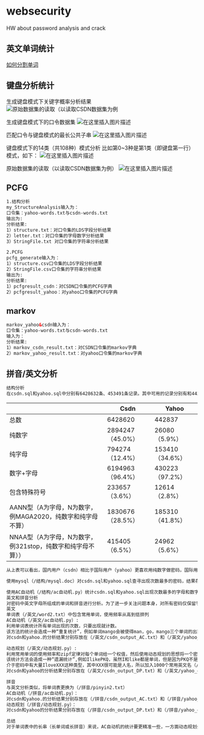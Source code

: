 # websecurity
HW about password analysis and crack

## 英文单词统计

[如何分割单词](https://stackoverflow.com/questions/8870261/how-to-split-text-without-spaces-into-list-of-words)

## 键盘分析统计

生成键盘模式下关键字概率分析结果
![原始数据集的读取（以读取CSDN数据集为例](https://img-blog.csdnimg.cn/20201113104940620.png?x-oss-process=image/watermark,type_ZmFuZ3poZW5naGVpdGk,shadow_10,text_aHR0cHM6Ly9ibG9nLmNzZG4ubmV0L211c2tldGVlcl9taWxr,size_16,color_FFFFFF,t_70#pic_center)

生成键盘模式下的口令数据集
![在这里插入图片描述](https://img-blog.csdnimg.cn/2020111310494027.png?x-oss-process=image/watermark,type_ZmFuZ3poZW5naGVpdGk,shadow_10,text_aHR0cHM6Ly9ibG9nLmNzZG4ubmV0L211c2tldGVlcl9taWxr,size_16,color_FFFFFF,t_70#pic_center)

匹配口令与键盘模式的最长公共子串
![在这里插入图片描述](https://img-blog.csdnimg.cn/202011131049404.png?x-oss-process=image/watermark,type_ZmFuZ3poZW5naGVpdGk,shadow_10,text_aHR0cHM6Ly9ibG9nLmNzZG4ubmV0L211c2tldGVlcl9taWxr,size_16,color_FFFFFF,t_70#pic_center)

键盘模式下的14类（共108种）模式分析
比如第0~3种是第1类（即键盘第一行）模式，如下：
![在这里插入图片描述](https://img-blog.csdnimg.cn/20201113104938595.png#pic_center)

原始数据集的读取（以读取CSDN数据集为例）
![在这里插入图片描述](https://img-blog.csdnimg.cn/20201113104938274.png?x-oss-process=image/watermark,type_ZmFuZ3poZW5naGVpdGk,shadow_10,text_aHR0cHM6Ly9ibG9nLmNzZG4ubmV0L211c2tldGVlcl9taWxr,size_16,color_FFFFFF,t_70#pic_center)


## PCFG
```html
1.结构分析
my_StructureAnalysis输入为：
口令集：yahoo-words.txt与csdn-words.txt
输出为:
分析结果:
1）structure.txt：对口令集的LDS字段分析结果
2）letter.txt：对口令集的字母数字分析结果
3）StringFile.txt 对口令集的字符串分析结果

2.PCFG
pcfg_generate输入为：
1）structure.csv口令集的LDS字段分析结果
2）StringFile.csv口令集的字符串分析结果
输出为:
分析结果:
1）pcfgresult_csdn：对CSDN口令集的PCFG字典
2）pcfgresult_yahoo：对yahoo口令集的PCFG字典
```

## markov
```html
markov_yahoo&csdn输入为：
口令集：yahoo-words.txt与csdn-words.txt
输入为：
分析结果:
1）markov_csdn_result.txt：对CSDN口令集的markov字典
2）markov_yahoo_result.txt：对yahoo口令集的markov字典
```

## 拼音/英文分析
```html
结构分析
在csdn.sql和yahoo.sql中分别有6428632条、453491条记录。其中可用的记录分别有和442837条 使用python（/结构/structure.py）得到下表
```
|	 |Csdn	 |Yahoo |
|--|--|--|
|总数	|6428620 |	442837|
|纯数字	|2894247（45.0%）|	26080（5.9%）|
|纯字母	|794274 （12.4%）|	153410 （34.6%）|
|数字+字母	|6194963 （96.4%）|	430223 （97.2%）|
|包含特殊符号|	233657 （3.6%）|	12614 （2.8%）|
|AANN型（A为字母，N为数字，例MAGA2020，纯数字和纯字母不算）	|1830676 （28.5%）|	185310（41.8%）|
|NNAA型（A为字母，N为数字，例321stop，纯数字和纯字母不算））	|415405（6.5%）	|24962（5.6%）|
```html
从上表可以看出，国内用户（csdn）相比于国际用户（yahoo）更喜欢用纯数字做密码，国际用户（yahoo）比国内用户（csdn）更喜欢用字母做密码。且绝大部分的用户都不会使用特殊字符作为密码。

使用mysql（/结构/mysql.doc）对csdn.sql和yahoo.sql查寻出现次数最多的密码，结果存在/结构（csdn_max.txt,yahoo_max.txt）

使用AC自动机（/结构/ac自动机.py）统计csdn.sql和yahoo.sql出现次数最多的字母和数字，结果存在/结构，其中字母（csdn_alpha.txt,yahoo_alpha.txt），数字（csdn_number.txt,yahoo_number.txt）
英文和拼音分析
对密码中英文字母所组成的单词和拼音进行分析。为了进一步关注问题本身，对所有密码仅保留字母部分（使用python中"".join(filter(str.isalpha,s))命令），除去不包含任何字母的密码，在csdn.sql和yahoo.sql中分别还有3303221，413309条记录，并分别使用AC自动机和动态规划的方法对它们进行英文单词和拼音的分析。
英文
单词表（/英文/word2.txt）中包含常用单词，使用频率从高到低排列
AC自动机（/英文/ac自动机.py）:
利用单词表统计所有单词出现的次数，只要出现就计数。
该方法的统计会造成一种“重复统计”，例如单词mango会被使得man，go，mango三个单词的出现次数都增加1
对csdn和yahoo.的分析结果分别存放在（/英文/csdn_output_AC.txt）和（/英文/yahoo_output_AC.txt）

动态规划（/英文/动态规划.py）:
利用常用单词的使用频率和zipf定律对每个单词给一个权值，然后使用动态规划的思想将一个密码进行权值最大的分割，密码会被看成“一句话”，被算法切割为若干个互不包含的部分，如果切割后的每个部分都是单词表中的单词，则这些切割后单词的出现次数增加1。
该统计方法会造成一种“遗漏统计”,例如IlikePKQ，虽然I和like都是单词，但是因为PKQ不是单词，所以I和like也不会计入出现次数。
介于密码中有大量IloveXXX这种类型，其中XXX很可能是人名，所以加入1000个常用英文名（/英文/name2.txt）进入单词表（/英文/word2.txt）中，同时考虑大小写，一个名字保存三种形式（如ALICE，Alice，alice）。 
对csdn和yahoo的分析结果分别存放在（/英文/csdn_output_DP.txt）和（/英文/yahoo_output_DP.txt）

拼音
与英文分析类似，将单词表更换为（/拼音/pinyin2.txt）
AC自动机（/拼音/ac自动机.py）：
对csdn和yahoo.的分析结果分别存放在（/拼音/csdn_output_AC.txt）和（/拼音/yahoo_output_AC.txt）
动态规划（/拼音/动态规划.py）：
对csdn和yahoo的分析结果分别存放在（/拼音/csdn_output_DP.txt）和（/拼音/yahoo_output_DP.txt）

总结
对于单词表中的长串（长单词或长拼音）来说，AC自动机的统计要更精准一些，一方面动态规划会“遗漏统计”，另一方面长串很难成为其他串的子串，其在语义中出现大概率会作为一个单独的串（单词或拼音）出现，所以此时不太容易造成“重复统计”；而单词表中的短串，例如a，很容易成为其他串（如man）的子串,而从语义上来分析应该要把man看成一个整体而不是m,a,n三个独立的单词，AC自动机会把a出现的所有地方都统计一遍造成“重复统计”，而动态规划算法进行的条件是密码分割的各个部分都要属于单词表，因此a只有被认定为一个独立的单词或拼音时才计入统计，所以对于短串（短单词或短拼音）来说，动态规划的统计要更具备参考意义。
```
